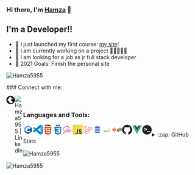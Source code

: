 ### Hi there, I'm [Hamza][website] 👋

## I'm a Developer!!

- 🔭 I just launched my first course: [my site][course]!
- 🌱 I am currently working on a project 🚀🚀🚀🔥🔥
- 👯 I am looking for a job as jr full stack developer
- 🥅 2021 Goals: Finish the personal site

<p align="left"> <img src="https://komarev.com/ghpvc/?username=Hamza5955&label=Profile%20views&color=0e75b6&style=flat" alt="Hamza5955" /> </p>
### Connect with me:

[<img align="left" alt="HAmza595" width="22px" src="https://raw.githubusercontent.com/iconic/open-iconic/master/svg/globe.svg" />][website]
[<img align="left" alt="Hamza5955 | LinkedIn" width="22px" src="https://cdn.jsdelivr.net/npm/simple-icons@v3/icons/linkedin.svg" />][linkedin]

<br />

### Languages and Tools:

<img align="left" alt="c" width="26px" src="https://raw.githubusercontent.com/github/explore/361e2821e2dea67711cde99c9c40ed357061cf27/topics/c/c.png" />
<img align="left" alt="Visual Studio Code" width="26px" src="https://raw.githubusercontent.com/github/explore/80688e429a7d4ef2fca1e82350fe8e3517d3494d/topics/visual-studio-code/visual-studio-code.png" />
<img align="left" alt="HTML5" width="26px" src="https://raw.githubusercontent.com/github/explore/80688e429a7d4ef2fca1e82350fe8e3517d3494d/topics/html/html.png" />
<img align="left" alt="CSS3" width="26px" src="https://raw.githubusercontent.com/github/explore/80688e429a7d4ef2fca1e82350fe8e3517d3494d/topics/css/css.png" />
<img align="left" alt="Sass" width="26px" src="https://raw.githubusercontent.com/github/explore/80688e429a7d4ef2fca1e82350fe8e3517d3494d/topics/sass/sass.png" />
<img align="left" alt="JavaScript" width="26px" src="https://raw.githubusercontent.com/github/explore/80688e429a7d4ef2fca1e82350fe8e3517d3494d/topics/javascript/javascript.png" />
<img align="left" alt="laravel" width="26px" src="https://raw.githubusercontent.com/github/explore/e94815998e4e0713912fed477a1f346ec04c3da2/topics/laravel/laravel.png" />
<img align="left" alt="SQL" width="26px" src="https://raw.githubusercontent.com/github/explore/80688e429a7d4ef2fca1e82350fe8e3517d3494d/topics/sql/sql.png" />
<img align="left" alt="MySQL" width="26px" src="https://raw.githubusercontent.com/github/explore/80688e429a7d4ef2fca1e82350fe8e3517d3494d/topics/mysql/mysql.png" />
<img align="left" alt="Git" width="26px" src="https://raw.githubusercontent.com/github/explore/80688e429a7d4ef2fca1e82350fe8e3517d3494d/topics/git/git.png" />
<img align="left" alt="GitHub" width="26px" src="https://raw.githubusercontent.com/github/explore/78df643247d429f6cc873026c0622819ad797942/topics/github/github.png" />
<img align="left" alt="GitHub" width="26px" src="https://raw.githubusercontent.com/github/explore/78df643247d429f6cc873026c0622819ad797942/topics/vue/vue.png" />
<img align="left" alt="Terminal" width="26px" src="https://raw.githubusercontent.com/github/explore/80688e429a7d4ef2fca1e82350fe8e3517d3494d/topics/terminal/terminal.png" />

<br />
<details>
  <summary>:zap: GitHub Stats</summary>

  <img align="left" alt="codeSTACKr's GitHub Stats" src="https://github-readme-stats.vercel.app/api?username=Hamza595&show_icons=true&hide_border=true" />

</details>

<p><img align="center" src="https://github-readme-stats.vercel.app/api/top-langs?username=Hamza5955&show_icons=true&locale=en&layout=compact" alt="Hamza5955" /></p>

<p><img align="center" src="https://github-readme-streak-stats.herokuapp.com/?user=Hamza5955&" alt="Hamza5955" /></p>

[website]: http://jamilham.xyz
[course]: http://jamilham.xyz
[linkedin]: http://linkedin.com/in/hamzajamil595
